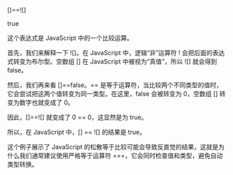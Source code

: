 []==![]

true

这个表达式是 JavaScript 中的一个比较运算。

首先，我们来解释一下 ![]。在 JavaScript 中，逻辑“非”运算符 ! 会把后面的表达式转变为布尔型。空数组 [] 在 JavaScript 中被视为“真值”，所以 ![] 就会得到 false。

然后，我们再来看 []==false。== 是等于运算符，当比较两个不同类型的值时，它会尝试把这两个值转变为同一类型。在这里，false 会被转变为 0，空数组 [] 转变为数字也就变成了 0。

因此，[]==![] 就变成了 0 == 0，这显然是为 true。

所以，在 JavaScript 中，[] == ![] 的结果是 true。

这个例子展示了 JavaScript 的松散等于比较可能会导致反直觉的结果，这就是为什么我们通常建议使用严格等于运算符 ===，它会同时检查值和类型，避免自动类型转换。
